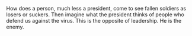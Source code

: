 How does a person, much less a president, come to see fallen soldiers as losers or suckers. Then imagine what the president thinks of people who defend us against the virus. This is the opposite of leadership. He is the enemy.
